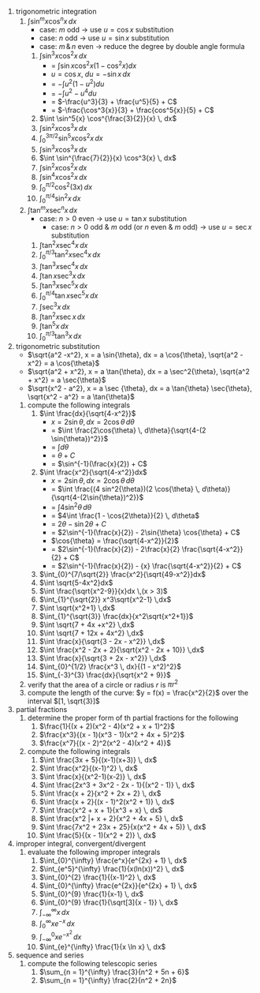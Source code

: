 1. trigonometric integration
	1.  $\int \sin^m{x} \cos^n{x} \, dx$
		- case: $m$ odd $\rightarrow$ use $u = \cos{x}$ substitution
		- case: $n$ odd $\rightarrow$ use $u = \sin x$ substitution
		- case: $m\, \& \,n$ even $\rightarrow$ reduce the degree by double angle formula
		1.  $\int \sin^3{x} \cos^2{x} \, dx$
			- = $\int \sin{x} \cos^2{x} (1 - \cos^2{x}) dx$
			- $u = \cos{x},\: du = -\sin{x} \,dx$
			- = $- \int u^2 (1- u^2)du$
			- = $- \int u^2 - u^4 du$
			- = $-\frac{u^3}{3} + \frac{u^5}{5} + C$
			- = $-\frac{\cos^3{x}}{3} + \frac{cos^5{x}}{5} + C$
		2.   $\int \sin^5{x} \cos^{\frac{3}{2}}{x} \, dx$
		3.   $\int \sin^2{x} \cos^3{x} \, dx$
		4.   $\int_{0}^{3\pi/2} \sin^5{x} \cos^2{x} \, dx$
		5.   $\int \sin^3{x} \cos^3{x} \, dx$
		6.   $\int \sin^{\frac{7}{2}}{x} \cos^3{x} \, dx$
		7.   $\int \sin^2{x} \cos^2{x} \, dx$
		8.   $\int \sin^4{x} \cos^2{x} \, dx$
		9.   $\int_0^{\pi/2} \cos^2{(3x)} \, dx$
		10.   $\int_{0}^{\pi/4} \sin^2{x} \, dx$
	2. $\int \tan^m{x} \sec^n{x} \, dx$
		- case: $n > 0$ even $\rightarrow$ use $u = \tan x$ substitution
			- case: $n > 0$ odd & $m$ odd (or $n$ even & $m$ odd) $\rightarrow$ use $u = \sec{x}$ substitution
		1. $\int \tan^2{x} \sec^4 {x} \, dx$
		2. $\int_{0}^{\pi/3} \tan^2{x} \sec^4 {x} \, dx$
		3. $\int \tan^3{x} \sec^4 {x} \, dx$
		4. $\int \tan{x} \sec^3{x} \, dx$
		5. $\int \tan^3{x} \sec^5 {x} \, dx$
		6. $\int_{0}^{\pi/4} \tan{x} \sec^5{x} \, dx$
		7. $\int \sec^3{x} \, dx$
		8. $\int \tan^2{x} \sec{x} \, dx$
		9. $\int \tan^5{x}\, dx$
		10. $\int_{0}^{\pi/3} \tan^3{x} \, dx$
2. trigonometric substitution
	- $\sqrt{a^2 -x^2}, x = a \sin{\theta}, dx = a \cos{\theta}, \sqrt{a^2 - x^2} = a \cos{\theta}$
	- $\sqrt{a^2 + x^2}, x = a \tan{\theta}, dx = a \sec^2{\theta}, \sqrt{a^2 + x^2} = a \sec{\theta}$
	- $\sqrt{x^2 - a^2}, x = a \sec {\theta}, dx = a \tan{\theta} \sec{\theta}, \sqrt{x^2 - a^2} = a \tan{\theta}$
	1. compute the following integrals
		1. $\int \frac{dx}{\sqrt{4-x^2}}$
			- $x = 2 \sin{\theta}, \, dx = 2\cos{\theta} \, d\theta$
			- =  $\int \frac{2\cos{\theta} \, d\theta}{\sqrt{4-(2 \sin{\theta})^2}}$
			- = $\int d\theta$
			- = $\theta + C$ 
			- = $\sin^{-1}(\frac{x}{2}) + C$
		2. $\int \frac{x^2}{\sqrt{4-x^2}}dx$
			- $x = 2\sin{\theta}, \, dx = 2\cos{\theta} \, d\theta$
			- = $\int \frac{(4 sin^2{\theta})(2 \cos{\theta} \, d\theta)}{\sqrt{4-(2\sin{\theta})^2}}$
			- = $\int 4 \sin^2{\theta} \, d\theta$
			- = $4\int \frac{1 - \cos{2\theta}}{2} \, d\theta$
			- = $2\theta - \sin{2 \theta} + C$
			- = $2\sin^{-1}(\frac{x}{2}) - 2\sin{\theta} \cos{\theta} + C$
			- $\cos{\theta} = \frac{\sqrt{4-x^2}}{2}$
			- =  $2\sin^{-1}(\frac{x}{2}) - 2\frac{x}{2} \frac{\sqrt{4-x^2}}{2} + C$
			- =  $2\sin^{-1}(\frac{x}{2}) - {x} \frac{\sqrt{4-x^2}}{2} + C$
		3. $\int_{0}^{7/\sqrt{2}} \frac{x^2}{\sqrt{49-x^2}}dx$
		4.  $\int \sqrt{5-4x^2}dx$
		5.  $\int \frac{\sqrt{x^2-9}}{x}dx \,(x > 3)$
		6.  $\int_{1}^{\sqrt{2}} x^3\sqrt{x^2-1} \,dx$
		7. $\int \sqrt{x^2+1} \,dx$
		8.  $\int_{1}^{\sqrt{3}} \frac{dx}{x^2\sqrt{x^2+1}}$
		9.  $\int \sqrt{7 + 4x +x^2} \,dx$
		10. $\int \sqrt{7 + 12x + 4x^2} \,dx$
		11. $\int \frac{x}{\sqrt{3 - 2x - x^2}} \,dx$
		12. $\int \frac{x^2 - 2x + 2}{\sqrt{x^2 - 2x + 10}} \,dx$
		13. $\int \frac{x}{\sqrt{3 + 2x - x^2}} \,dx$
		14. $\int_{0}^{1/2} \frac{x^3 \, dx}{(1 - x^2)^2}$
		15. $\int_{-3}^{3} \frac{dx}{\sqrt{x^2 + 9}}$
	2. verify that the area of a circle or radius $r$ is $\pi r^2$
	3. compute the length of the curve: $y = f(x) = \frac{x^2}{2}$ over the interval $[1, \sqrt{3}]$
3. partial fractions
	1. determine the proper form of th partial fractions for the following
		1. $\frac{1}{(x + 2)(x^2 - 4)(x^2 + x + 1)^2}$
		2. $\frac{x^3}{(x - 1)(x^3 - 1)(x^2 + 4x + 5)^2}$
		3. $\frac{x^7}{(x - 2)^2(x^2 - 4)(x^2 + 4)}$
	 2. compute the following integrals
		 1. $\int \frac{3x + 5}{(x-1)(x+3)} \, dx$
		 2. $\int \frac{x^2}{(x-1)^2} \, dx$
		 3. $\int \frac{x}{(x^2-1)(x-2)} \, dx$
		 4. $\int \frac{2x^3 + 3x^2 - 2x - 1}{(x^2 - 1)} \, dx$
		 5. $\int \frac{x + 2}{x^2 + 2x + 2} \, dx$
		 6. $\int \frac{x + 2}{(x - 1)^2(x^2 + 1)} \, dx$
		 7. $\int \frac{x^2 + x + 1}{x^3 + x} \, dx$
		 8. $\int \frac{x^2 |+ x + 2}{x^2 + 4x + 5} \, dx$
		 9. $\int \frac{7x^2 + 23x + 25}{x(x^2 + 4x + 5)} \, dx$
		 10. $\int \frac{5}{(x - 1)(x^2 + 2)} \, dx$
4. improper integral, convergent/divergent
	1. evaluate the following improper integrals
		1. $\int_{0}^{\infty} \frac{e^x}{e^{2x} + 1} \, dx$
		2. $\int_{e^5}^{\infty} \frac{1}{x(ln(x))^2} \, dx$
		3. $\int_{0}^{2} \frac{1}{(x-1)^2} \, dx$
		4. $\int_{0}^{\infty} \frac{e^{2x}}{e^{2x} + 1} \, dx$
		5. $\int_{0}^{9} \frac{1}{x-1} \, dx$
		6. $\int_{0}^{9} \frac{1}{\sqrt[3]{x - 1}} \, dx$
		7. $\int_{-\infty}^{\infty} x \, dx$
		8. $\int_{0}^{\infty} x e^{-x} \, dx$
		9. $\int_{-\infty}^{0} x e^{-x^2} \, dx$
		10. $\int_{e}^{\infty} \frac{1}{x \ln x} \, dx$
5. sequence and series
	1. compute the following telescopic series
		1. $\sum_{n = 1}^{\infty} \frac{3}{n^2 + 5n + 6}$
		2. $\sum_{n = 1}^{\infty} \frac{2}{n^2 + 2n}$


